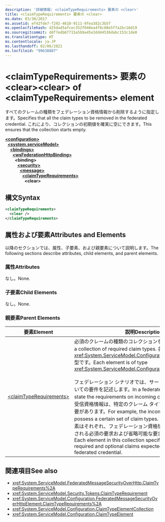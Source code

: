 ```yaml
---
description: '詳細情報: <claimTypeRequirements> 要素の <clear>'
title: <claimTypeRequirements> 要素の <clear>
ms.date: 03/30/2017
ms.assetid: ef42fde7-f292-4610-9111-9fea382c3b5f
ms.openlocfilehash: d25dad5afcec352f040ea4f8c08e5ffa2bc16d19
ms.sourcegitcommit: ddf7edb67715a5b9a45e3dd44536dabc153c1de0
ms.translationtype: HT
ms.contentlocale: ja-JP
ms.lasthandoff: 02/06/2021
ms.locfileid: "99638887"
---
```

# <a name="clear-of-claimtyperequirements-element"></a><span data-ttu-id="9ed4c-103">\<claimTypeRequirements> 要素の \<clear></span><span class="sxs-lookup"><span data-stu-id="9ed4c-103">\<clear> of \<claimTypeRequirements> element</span></span>

<span data-ttu-id="9ed4c-104">すべてのクレームの種類をフェデレーション資格情報から削除するように指定します。</span><span class="sxs-lookup"><span data-stu-id="9ed4c-104">Specifies that all the claim types to be removed in the federated credential.</span></span> <span data-ttu-id="9ed4c-105">これにより、コレクションの初期値を確実に空にできます。</span><span class="sxs-lookup"><span data-stu-id="9ed4c-105">This ensures that the collection starts empty.</span></span>  
  
[**\<configuration>**](../configuration-element.md)\
&nbsp;&nbsp;[**\<system.serviceModel>**](system-servicemodel.md)\
&nbsp;&nbsp;&nbsp;&nbsp;[**\<bindings>**](bindings.md)\
&nbsp;&nbsp;&nbsp;&nbsp;&nbsp;&nbsp;[**\<wsFederationHttpBinding>**](wsfederationhttpbinding.md)\
&nbsp;&nbsp;&nbsp;&nbsp;&nbsp;&nbsp;&nbsp;&nbsp;**\<binding>**\
&nbsp;&nbsp;&nbsp;&nbsp;&nbsp;&nbsp;&nbsp;&nbsp;&nbsp;&nbsp;[**\<security>**](security-of-wsfederationhttpbinding.md)\
&nbsp;&nbsp;&nbsp;&nbsp;&nbsp;&nbsp;&nbsp;&nbsp;&nbsp;&nbsp;&nbsp;&nbsp;[**\<message>**](message-element-of-wsfederationhttpbinding.md)\
&nbsp;&nbsp;&nbsp;&nbsp;&nbsp;&nbsp;&nbsp;&nbsp;&nbsp;&nbsp;&nbsp;&nbsp;&nbsp;&nbsp;[**\<claimTypeRequirements>**](claimtyperequirements-for-message.md)\
&nbsp;&nbsp;&nbsp;&nbsp;&nbsp;&nbsp;&nbsp;&nbsp;&nbsp;&nbsp;&nbsp;&nbsp;&nbsp;&nbsp;&nbsp;&nbsp;**\<clear>**  
  
## <a name="syntax"></a><span data-ttu-id="9ed4c-106">構文</span><span class="sxs-lookup"><span data-stu-id="9ed4c-106">Syntax</span></span>  
  
```xml  
<claimTypeRequirements>
  <clear />
</claimTypeRequirements>
```  
  
## <a name="attributes-and-elements"></a><span data-ttu-id="9ed4c-107">属性および要素</span><span class="sxs-lookup"><span data-stu-id="9ed4c-107">Attributes and Elements</span></span>  

 <span data-ttu-id="9ed4c-108">以降のセクションでは、属性、子要素、および親要素について説明します。</span><span class="sxs-lookup"><span data-stu-id="9ed4c-108">The following sections describe attributes, child elements, and parent elements.</span></span>  
  
### <a name="attributes"></a><span data-ttu-id="9ed4c-109">属性</span><span class="sxs-lookup"><span data-stu-id="9ed4c-109">Attributes</span></span>  

 <span data-ttu-id="9ed4c-110">なし。</span><span class="sxs-lookup"><span data-stu-id="9ed4c-110">None.</span></span>  
  
### <a name="child-elements"></a><span data-ttu-id="9ed4c-111">子要素</span><span class="sxs-lookup"><span data-stu-id="9ed4c-111">Child Elements</span></span>  

 <span data-ttu-id="9ed4c-112">なし。</span><span class="sxs-lookup"><span data-stu-id="9ed4c-112">None.</span></span>  
  
### <a name="parent-elements"></a><span data-ttu-id="9ed4c-113">親要素</span><span class="sxs-lookup"><span data-stu-id="9ed4c-113">Parent Elements</span></span>  
  
|<span data-ttu-id="9ed4c-114">要素</span><span class="sxs-lookup"><span data-stu-id="9ed4c-114">Element</span></span>|<span data-ttu-id="9ed4c-115">説明</span><span class="sxs-lookup"><span data-stu-id="9ed4c-115">Description</span></span>|  
|-------------|-----------------|  
|[\<claimTypeRequirements>](claimtyperequirements-for-message.md)|<span data-ttu-id="9ed4c-116">必須のクレームの種類のコレクションを指定します。</span><span class="sxs-lookup"><span data-stu-id="9ed4c-116">Specifies a collection of required claim types.</span></span> <span data-ttu-id="9ed4c-117">各要素は <xref:System.ServiceModel.Configuration.ClaimTypeElement> 型です。</span><span class="sxs-lookup"><span data-stu-id="9ed4c-117">Each element is of type <xref:System.ServiceModel.Configuration.ClaimTypeElement>.</span></span><br /><br /> <span data-ttu-id="9ed4c-118">フェデレーション シナリオでは、サービスが受信資格情報についての要件を記述します。</span><span class="sxs-lookup"><span data-stu-id="9ed4c-118">In a federated scenario, services state the requirements on incoming credentials.</span></span> <span data-ttu-id="9ed4c-119">たとえば、受信資格情報は、特定のクレーム タイプのセットを処理する必要があります。</span><span class="sxs-lookup"><span data-stu-id="9ed4c-119">For example, the incoming credentials must possess a certain set of claim types.</span></span> <span data-ttu-id="9ed4c-120">このコレクションの要素はそれぞれ、フェデレーション資格情報に表示されると予想される必須の要求および省略可能な要求の種類を指定します。</span><span class="sxs-lookup"><span data-stu-id="9ed4c-120">Each element in this collection specifies the types of required and optional claims expected to appear in a federated credential.</span></span>|  
  
## <a name="see-also"></a><span data-ttu-id="9ed4c-121">関連項目</span><span class="sxs-lookup"><span data-stu-id="9ed4c-121">See also</span></span>

- <xref:System.ServiceModel.FederatedMessageSecurityOverHttp.ClaimTypeRequirements%2A>
- <xref:System.ServiceModel.Security.Tokens.ClaimTypeRequirement>
- <xref:System.ServiceModel.Configuration.FederatedMessageSecurityOverHttpElement.ClaimTypeRequirements%2A>
- <xref:System.ServiceModel.Configuration.ClaimTypeElementCollection>
- <xref:System.ServiceModel.Configuration.ClaimTypeElement>
